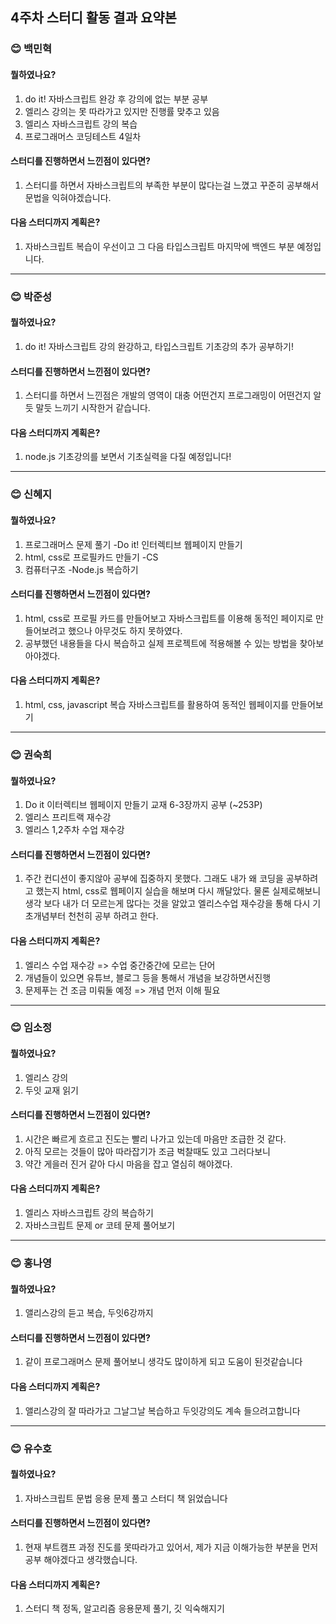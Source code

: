 ## 4주차 스터디 활동 결과 요약본


###  :blush: **백민혁**

#### 뭘하였나요?
1. do it! 자바스크립트 완강 후 강의에 없는 부분 공부
2. 엘리스 강의는 못 따라가고 있지만 진행률 맞추고 있음
3. 엘리스 자바스크립트 강의 복습
4. 프로그래머스 코딩테스트 4일차

#### 스터디를 진행하면서 느낀점이 있다면?
1. 스터디를 하면서 자바스크립트의 부족한 부분이 많다는걸 느꼈고 꾸준히 공부해서 문법을 익혀야겠습니다.

#### 다음 스터디까지 계획은?
1. 자바스크립트 복습이 우선이고 그 다음 타입스크립트 마지막에 백엔드 부분 예정입니다.

*********************************************************


###  :blush: **박준성**

#### 뭘하였나요?
1. do it! 자바스크립트 강의 완강하고, 타입스크립트 기초강의 추가 공부하기!

#### 스터디를 진행하면서 느낀점이 있다면?
1. 스터디를 하면서 느낀점은 개발의 영역이 대충 어떤건지 프로그래밍이 어떤건지 알듯 말듯 느끼기 시작한거 같습니다.

#### 다음 스터디까지 계획은?
1. node.js 기초강의를 보면서 기초실력을 다질 예정입니다!

*********************************************************
###  :blush: **신혜지**

#### 뭘하였나요? 
1. 프로그래머스 문제 풀기 -Do it! 인터렉티브 웹페이지 만들기 
2. html, css로 프로필카드 만들기 -CS 
3. 컴퓨터구조 -Node.js 복습하기  

####  스터디를 진행하면서 느낀점이 있다면? 
1. html, css로 프로필 카드를 만들어보고 자바스크립트를 이용해 동적인 페이지로 만들어보려고 했으나 아무것도 하지 못하였다.  
2. 공부했던 내용들을 다시 복습하고 실제 프로젝트에 적용해볼 수 있는 방법을 찾아보아야겠다.  

#### 다음 스터디까지 계획은? 
1. html, css, javascript 복습 자바스크립트를 활용하여 동적인 웹페이지를 만들어보기

*********************************************************

###  :blush: **권숙희**

#### 뭘하였나요? 
1. Do it 이터렉티브 웹페이지 만들기 교재 6-3장까지 공부 (~253P)
2. 엘리스 프리트랙 재수강
3. 엘리스 1,2주차 수업 재수강

####  스터디를 진행하면서 느낀점이 있다면? 
1. 주간 컨디션이 좋지않아 공부에 집중하지 못했다.
그래도 내가 왜 코딩을 공부하려고 했는지 html, css로 웹페이지 실습을 해보며 다시 깨달았다.
물론 실제로해보니 생각 보다 내가 더 모르는게 많다는 것을 알았고 엘리스수업 재수강을 통해 다시 기초개념부터
천천히 공부 하려고 한다.


#### 다음 스터디까지 계획은? 
1. 엘리스 수업 재수강 => 수업 중간중간에 모르는 단어
2. 개념들이 있으면 유튜브, 블로그 등을 통해서 개념을 보강하면서진행
3. 문제푸는 건 조금 미뤄둘 예정 => 개념 먼저 이해 필요

*********************************************************

###  :blush: **임소정**

#### 뭘하였나요? 
1. 엘리스 강의
2. 두잇 교재 읽기


####  스터디를 진행하면서 느낀점이 있다면? 
1. 시간은 빠르게 흐르고 진도는 빨리 나가고 있는데 마음만 조급한 것 같다.
2. 아직 모르는 것들이 많아 따라잡기가 조금 벅찰때도 있고 그러다보니 
3. 약간 게을러 진거 같아 다시 마음을 잡고 열심히 해야겠다.


#### 다음 스터디까지 계획은? 
1. 엘리스 자바스크립트 강의 복습하기
2. 자바스크립트 문제 or 코테 문제 풀어보기

*********************************************************

###  :blush: **홍나영**

#### 뭘하였나요? 
1. 앨리스강의 듣고 복습,  두잇6강까지


####  스터디를 진행하면서 느낀점이 있다면? 
1. 같이 프로그래머스 문제 풀어보니 생각도 많이하게 되고 도움이 된것같습니다


#### 다음 스터디까지 계획은? 
1. 앨리스강의 잘 따라가고 그날그날 복습하고 두잇강의도 계속 들으려고합니다


*********************************************************

###  :blush: **유수호**

#### 뭘하였나요? 
1. 자바스크립트 문법 응용 문제 풀고 스터디 책 읽었습니다


####  스터디를 진행하면서 느낀점이 있다면? 
1. 현재 부트캠프 과정 진도를 못따라가고 있어서, 제가 지금 이해가능한 부분을 먼저 공부 해야겠다고 생각했습니다.


#### 다음 스터디까지 계획은? 
1. 스터디 책 정독, 알고리즘 응용문제 풀기, 깃 익숙해지기